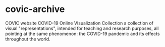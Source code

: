 # covic-archive
COVIC website
COVID-19 Online VIsualization Collection 
a collection of visual "representations", intended for teaching and research purposes, all pointing at the same phenomenon: the COVID-19 pandemic and its effects throughout the world.

